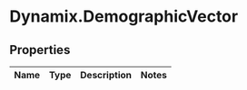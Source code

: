 # Dynamix.DemographicVector

## Properties
Name | Type | Description | Notes
------------ | ------------- | ------------- | -------------


